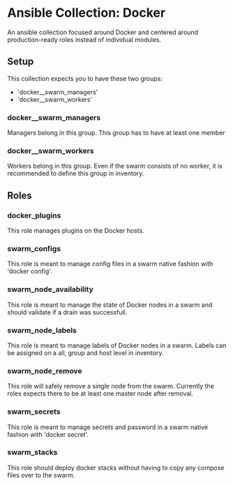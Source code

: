 # Ansible Collection: Docker

An ansible collection focused around Docker and centered around production-ready roles instead of individual modules.

## Setup

This collection expects you to have these two groups:
- 'docker__swarm_managers'
- 'docker__swarm_workers'

### docker__swarm_managers
Managers belong in this group. This group has to have at least one member

### docker__swarm_workers
Workers belong in this group.
Even if the swarm consists of no worker, it is recommended to define this group in inventory.

## Roles

### docker_plugins
This role manages plugins on the Docker hosts.

### swarm_configs
This role is meant to manage config files in a swarm native fashion with 'docker config'.

### swarm_node_availability
This role is meant to manage the state of Docker nodes in a swarm and should validate if a drain was successfull.

### swarm_node_labels
This role is meant to manage labels of Docker nodes in a swarm. Labels can be assigned on a all, group and host level in inventory.

### swarm_node_remove
This role will safely remove a single node from the swarm. Currently the roles expects there to be at least one master node after removal.

### swarm_secrets
This role is meant to manage secrets and password in a swarm native fashion with 'docker secret'.

### swarm_stacks
This role should deploy docker stacks without having to copy any compose files over to the swarm.
